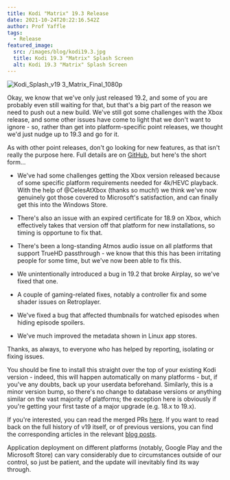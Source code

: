 ```yaml
---
title: Kodi "Matrix" 19.3 Release
date: 2021-10-24T20:22:16.542Z
author: Prof Yaffle
tags:
  - Release
featured_image:
  src: /images/blog/kodi19.3.jpg
  title: Kodi 19.3 "Matrix" Splash Screen
  alt: Kodi 19.3 "Matrix" Splash Screen
---
```

![Kodi_Splash_v19 3_Matrix_Final_1080p](https://user-images.githubusercontent.com/6093716/138587440-93460d80-3584-4e49-886c-da1cb5c64934.jpg)

Okay, we know that we've only just released 19.2, and some of you are probably even still waiting for that, but that's a big part of the reason we need to push out a new build. We've still got some challenges with the Xbox release, and some other issues have come to light that we don't want to ignore - so, rather than get into platform-specific point releases, we thought we'd just nudge up to 19.3 and go for it.

As with other point releases, don't go looking for new features, as that isn't really the purpose here. Full details are on [GitHub](https://github.com/xbmc/xbmc/compare/19.2-Matrix...19.3-Matrix), but here's the short form...

* We've had some challenges getting the Xbox version released because of some specific platform requirements needed for 4k/HEVC playback. With the help of @CelesAtXbox (thanks so much!) we think we've now genuinely got those covered to Microsoft's satisfaction, and can finally get this into the Windows Store.

* There's also an issue with an expired certificate for 18.9 on Xbox, which effectively takes that version off that platform for new installations, so timing is opportune to fix that.

* There's been a long-standing Atmos audio issue on all platforms that support TrueHD passthrough - we know that this this has been irritating people for some time, but we've now been able to fix this.

* We unintentionally introduced a bug in 19.2 that broke Airplay, so we've fixed that one. 

* A couple of gaming-related fixes, notably a controller fix and some shader issues on Retroplayer.

* We've fixed a bug that affected thumbnails for watched episodes when hiding episode spoilers.

* We've much improved the metadata shown in Linux app stores.

Thanks, as always, to everyone who has helped by reporting, isolating or fixing issues.

You should be fine to install this straight over the top of your existing Kodi version - indeed, this will happen automatically on many platforms - but, if you've any doubts, back up your userdata beforehand. Similarly, this is a minor version bump, so there's no change to database versions or anything similar on the vast majority of platforms; the exception here is obviously if you're getting your first taste of a major upgrade (e.g. 18.x to 19.x).

If you're interested, you can read the merged PRs [here](https://github.com/xbmc/xbmc/pulls?q=is%3Apr+sort%3Aupdated-desc+milestone%3A%22Matrix+19.3%22+label%3A%22v19+Matrix%22+). If you want to read back on the full history of v19 itself, or of previous versions, you can find the corresponding articles in the relevant [blog posts](https://kodi.tv/blog/tag/release).

Application deployment on different platforms (notably, Google Play and the Microsoft Store) can vary considerably due to circumstances outside of our control, so just be patient, and the update will inevitably find its way through.